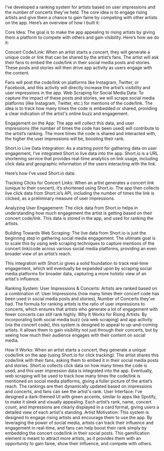 I’ve developed a ranking system for artists based on user impressions and the number of concerts they’ve held. The core idea is to engage rising artists and give them a chance to gain fame by competing with other artists on the app. Here’s an overview of how I built it:

Core Idea:
The goal is to make the app appealing to rising artists by giving them a platform to compete with others and gain visibility. Here’s how we do it:

Concert Code/Link: When an artist starts a concert, they will generate a unique code or link that can be shared by the artist’s fans. The artist will ask their fans to embed the code/link in their social media posts and stories. These posts and stories will then drive app activity as users engage with the content.

Fans will post the code/link on platforms like Instagram, Twitter, or Facebook, and this activity will directly increase the artist’s visibility and user impressions in the app.
Web Scraping for Social Media Data: To capture the impact of these posts and stories, we will scrape social media platforms (like Instagram, Twitter, etc.) for mentions of the code/link. The idea is to track how many times the code is embedded or shared, providing a clear indication of the artist's online buzz and engagement.

Engagement on the App: The app will collect this data, and user impressions (the number of times the code has been used) will contribute to the artist’s ranking. The more times the code is shared and interacted with, the higher the user impressions will be, boosting their rank.

Short.io Live Data Integration:
As a starting point for gathering data on user engagement, I’ve integrated Short.io live data into the app. Short.io is a URL shortening service that provides real-time analytics on link usage, including click data and geographic information of the users interacting with the link.

Here’s how I’ve used Short.io data:

Tracking Clicks for Concert Links: When an artist generates a concert link (unique to their concert), it’s shortened using Short.io. The app then collects live click data from Short.io’s API, including the number of times the link is clicked, as a preliminary measure of user impressions.

Analyzing User Engagement: The click data from Short.io helps in understanding how much engagement the artist is getting based on their concert code/link. This data is stored in the app, and used for ranking the artists.

Building Towards Web Scraping: The live data from Short.io is just the beginning step in gathering social media engagement. The ultimate goal is to scale this by using web scraping techniques to capture mentions of the concert link/code across various social media platforms, providing an even broader view of an artist’s reach.

This integration with Short.io gives a solid foundation to track real-time engagement, which will eventually be expanded upon by scraping social media platforms for broader data, capturing a more holistic view of an artist's influence.

Ranking System:
User Impressions & Concerts: Artists are ranked based on a combination of:
User Impressions (how many times their concert code has been used in social media posts and stories),
Number of Concerts they’ve had.
The formula for ranking artists is the ratio of user impressions to concerts, which ensures that artists who generate a lot of engagement with fewer concerts can still rank highly.
Why It Works for Rising Artists:
By incorporating both social media buzz (via web scraping) and app activity (via the concert code), this system is designed to appeal to up-and-coming artists. It allows them to gain visibility not just through their concerts, but by seeing how much their audience engages with their content on social media.

How It Works:
When an artist starts a concert, they generate a unique code/link on the app (using Short.io for click tracking).
The artist shares this code/link with their fans, asking them to embed it in their social media posts and stories.
Short.io collects click data on how many times the code is used, and this user impression data is integrated into the app.
Eventually, web scraping will be used to track how many times the code/link is mentioned on social media platforms, giving a fuller picture of the artist’s reach.
The rankings are then dynamically updated based on impressions and concerts, and fans can see the artist's rank.
User Interface:
I’ve designed a dark-themed UI with green accents, similar to apps like Spotify, to make it sleek and visually appealing.
Each artist’s rank, name, concert count, and impressions are clearly displayed in a card format, giving users a detailed view of each artist's standing.
Artist Motivation:
This system is designed to engage rising artists and encourage them to use the app. By leveraging the power of social media, artists can track their influence and engagement in real-time, and fans can help boost their rank simply by embedding the concert code/link in their social posts. This gamification element is meant to attract more artists, as it provides them with an opportunity to gain fame, show their influence, and compete with others.

